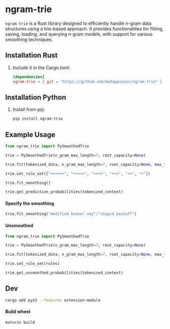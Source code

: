 # ngram-trie

`ngram-trie` is a Rust library designed to efficiently handle n-gram data structures using a trie-based approach. It provides functionalities for fitting, saving, loading, and querying n-gram models, with support for various smoothing techniques.

## Installation Rust

1. Include it in the Cargo.toml:

    ```toml
    [dependencies]
    ngram-trie = { git = "https://github.com/behappiness/ngram-trie" }
    ```

## Installation Python

1. Install from pip:

    ```bash
    pip install ngram-trie
    ```


## Example Usage
```python
from ngram_trie import PySmoothedTrie

trie = PySmoothedTrie(n_gram_max_length=7, root_capacity=None)

trie.fit(tokenized_data, n_gram_max_length=7, root_capacity=None, max_tokens=None)

trie.set_rule_set(["++++++", "+++++", "++++", "+++", "++", "+"])

trie.fit_smoothing()

trie.get_prediction_probabilities(tokenized_context)
```

#### Specify the smoothing

```python
trie.fit_smoothing("modified_kneser_ney"/"stupid_backoff")
```

#### Unsmoothed

```python
from ngram_trie import PySmoothedTrie

trie = PySmoothedTrie(n_gram_max_length=7, root_capacity=None)

trie.fit(tokenized_data, n_gram_max_length=7, root_capacity=None, max_tokens=None)

trie.set_rule_set(rules)

trie.get_unsmoothed_probabilities(tokenized_context)
```

## Dev
```bash
cargo add pyo3 --features extension-module
```

#### Build wheel
```bash
maturin build
```


